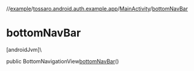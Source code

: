 //[example](../../../index.md)/[tossaro.android.auth.example.app](../index.md)/[MainActivity](index.md)/[bottomNavBar](bottom-nav-bar.md)

# bottomNavBar

[androidJvm]\

public BottomNavigationView[bottomNavBar](bottom-nav-bar.md)()
